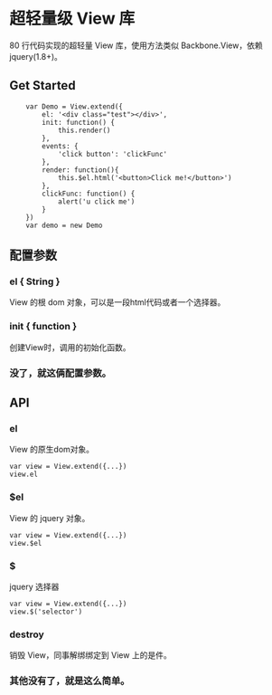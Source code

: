 # 超轻量级 View 库 

80 行代码实现的超轻量 View 库，使用方法类似 Backbone.View，依赖 jquery(1.8+)。

## Get Started

```
    var Demo = View.extend({
        el: '<div class="test"></div>',
        init: function() {
            this.render()
        }, 
        events: {
            'click button': 'clickFunc'
        },
        render: function(){
            this.$el.html('<button>Click me!</button>')
        },
        clickFunc: function() {
            alert('u click me')
        }
    })
    var demo = new Demo
```

## 配置参数

### el { String }

View 的根 dom 对象，可以是一段html代码或者一个选择器。

### init { function }

创建View时，调用的初始化函数。

### 没了，就这俩配置参数。

## API

### el
  
View 的原生dom对象。

```
var view = View.extend({...})
view.el
```

### $el

View 的 jquery 对象。

```
var view = View.extend({...})
view.$el
```

### $

jquery 选择器

```
var view = View.extend({...})
view.$('selector')
```
### destroy

销毁 View，同事解绑绑定到 View 上的是件。

### 其他没有了，就是这么简单。

